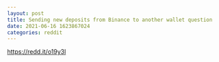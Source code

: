 ```yaml
--- 
layout: post 
title: Sending new deposits from Binance to another wallet question 
date: 2021-06-16 1623867024 
categories: reddit 
--- 
```

https://redd.it/o19y3l